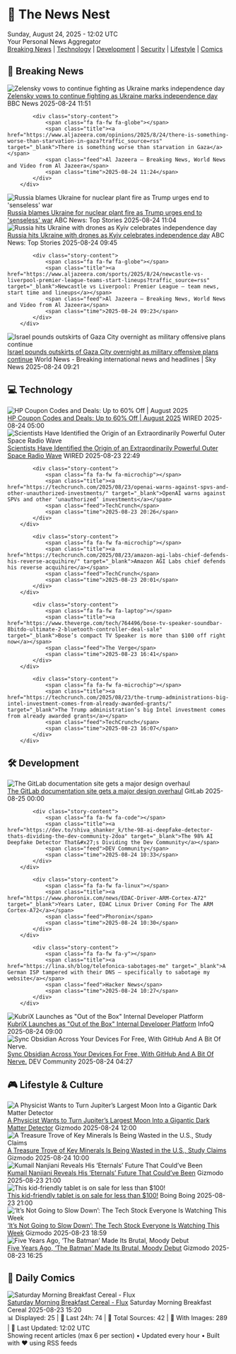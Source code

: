<!-- Processing 54 RSS feeds at 2025-08-24 12:01:56 UTC -->
<!-- Processing: Saturday Morning Breakfast Cereal -->
<!-- Processing: Poorly Drawn Lines -->
<!-- Processing: Garfield -->
<!-- Processing: Dilbert -->
<!-- Processing: Girl Genius -->
<!-- Processing: CNN Top Stories -->
<!-- Processing: CNN Breaking News -->
<!-- Processing: BBC World News -->
<!-- Processing: BBC Breaking News -->
<!-- Processing: Al Jazeera Breaking News -->
<!-- Processing: Reuters Top News -->
<!-- Processing: ABC News Breaking -->
<!-- Processing: Guardian World News -->
<!-- Processing: Sky News World -->
<!-- Processing: Ars Technica -->
<!-- Processing: O'Reilly Radar -->
<!-- Processing: Slashdot -->
<!-- Processing: Lobsters Python -->
<!-- Processing: StackOverflow Blog -->
<!-- Processing: Phoronix Linux News -->
<!-- Processing: DistroWatch -->
<!-- Processing: Linux.com -->
<!-- Processing: GitHub Blog -->
<!-- Processing: GitLab Blog -->
<!-- Processing: InfoQ -->
<!-- Processing: DZone -->
<!-- Processing: The Pragmatic Engineer -->
<!-- Processing: Gizmodo -->
<!-- Processing: Krebs on Security -->
<!-- Generated 6 new posts out of 29 feeds processed -->
<div class="newspaper-header">
    <h1 class="newspaper-title">📰 The News Nest</h1>
    <div class="newspaper-date">Sunday, August 24, 2025 - 12:02 UTC</div>
    <div class="newspaper-subtitle">Your Personal News Aggregator</div>
</div>

<div class="newspaper-nav">
    <a href="#breaking">Breaking News</a> |
    <a href="#tech">Technology</a> |
    <a href="#dev">Development</a> |
    <a href="#security">Security</a> |
    <a href="#lifestyle">Lifestyle</a> |
    <a href="#webcomics">Comics</a>
</div>

<div class="news-section breaking-news" id="breaking">
<h2 class="section-header">🚨 Breaking News</h2>
<div class="stories-container">
<div class="story">
            <img src="https://ichef.bbci.co.uk/ace/standard/240/cpsprodpb/cf19/live/b7b475b0-80d2-11f0-85df-4193996c50d4.jpg" alt="Zelensky vows to continue fighting as Ukraine marks independence day" class="story-image" loading="lazy" onerror="this.style.display='none'">
            <div class="story-content">
                <span class="fa fa-fw fa-earth-americas"></span>
                <span class="title"><a href="https://www.bbc.com/news/articles/czxy2v9dzgxo?at_medium=RSS&at_campaign=rss" target="_blank">Zelensky vows to continue fighting as Ukraine marks independence day</a></span>
                <span class="feed">BBC News</span>
                <span class="time">2025-08-24 11:51</span>
            </div>
        </div>
<div class="story">
            
            <div class="story-content">
                <span class="fa fa-fw fa-globe"></span>
                <span class="title"><a href="https://www.aljazeera.com/opinions/2025/8/24/there-is-something-worse-than-starvation-in-gaza?traffic_source=rss" target="_blank">There is something worse than starvation in Gaza</a></span>
                <span class="feed">Al Jazeera – Breaking News, World News and Video from Al Jazeera</span>
                <span class="time">2025-08-24 11:24</span>
            </div>
        </div>
<div class="story">
            <img src="https://s.abcnews.com/images/International/Ukraine-flags-DB-25824_1756025475049_hpMain_4x3t_384.jpg" alt="Russia blames Ukraine for nuclear plant fire as Trump urges end to &#x27;senseless&#x27; war" class="story-image" loading="lazy" onerror="this.style.display='none'">
            <div class="story-content">
                <span class="fa fa-fw fa-tv"></span>
                <span class="title"><a href="https://abcnews.go.com/International/russia-hits-ukraine-drones-kyiv-celebrates-independence-day/story?id=124929154" target="_blank">Russia blames Ukraine for nuclear plant fire as Trump urges end to &#x27;senseless&#x27; war</a></span>
                <span class="feed">ABC News: Top Stories</span>
                <span class="time">2025-08-24 11:04</span>
            </div>
        </div>
<div class="story">
            <img src="https://s.abcnews.com/images/International/Ukraine-flags-DB-25824_1756025475049_hpMain_4x3t_384.jpg" alt="Russia hits Ukraine with drones as Kyiv celebrates independence day" class="story-image" loading="lazy" onerror="this.style.display='none'">
            <div class="story-content">
                <span class="fa fa-fw fa-tv"></span>
                <span class="title"><a href="https://abcnews.go.com/International/russia-hits-ukraine-drones-kyiv-celebrates-independence-day/story?id=124929154" target="_blank">Russia hits Ukraine with drones as Kyiv celebrates independence day</a></span>
                <span class="feed">ABC News: Top Stories</span>
                <span class="time">2025-08-24 09:45</span>
            </div>
        </div>
<div class="story">
            
            <div class="story-content">
                <span class="fa fa-fw fa-globe"></span>
                <span class="title"><a href="https://www.aljazeera.com/sports/2025/8/24/newcastle-vs-liverpool-premier-league-teams-start-lineups?traffic_source=rss" target="_blank">Newcastle vs Liverpool: Premier League – team news, start time and lineups</a></span>
                <span class="feed">Al Jazeera – Breaking News, World News and Video from Al Jazeera</span>
                <span class="time">2025-08-24 09:23</span>
            </div>
        </div>
<div class="story">
            <img src="https://e3.365dm.com/25/08/1920x1080/skynews-gaza-israel_6999789.jpg?20250824102856" alt="Israel pounds outskirts of Gaza City overnight as military offensive plans continue" class="story-image" loading="lazy" onerror="this.style.display='none'">
            <div class="story-content">
                <span class="fa fa-fw fa-satellite"></span>
                <span class="title"><a href="https://news.sky.com/story/israel-pounds-outskirts-of-gaza-city-overnight-as-military-offensive-plans-continue-13417480" target="_blank">Israel pounds outskirts of Gaza City overnight as military offensive plans continue</a></span>
                <span class="feed">World News - Breaking international news and headlines | Sky News</span>
                <span class="time">2025-08-24 09:21</span>
            </div>
        </div>
</div>
</div>
<div class="news-section tech-news" id="tech">
<h2 class="section-header">💻 Technology</h2>
<div class="stories-container">
<div class="story">
            <img src="https://media.wired.com/photos/67b63b9079f27a355461c964/master/pass/WIRED-Coupons-R2_2.png" alt="HP Coupon Codes and Deals: Up to 60% Off | August 2025" class="story-image" loading="lazy" onerror="this.style.display='none'">
            <div class="story-content">
                <span class="fa fa-fw fa-bolt"></span>
                <span class="title"><a href="https://www.wired.com/story/hp-coupon-code/" target="_blank">HP Coupon Codes and Deals: Up to 60% Off | August 2025</a></span>
                <span class="feed">WIRED</span>
                <span class="time">2025-08-24 05:00</span>
            </div>
        </div>
<div class="story">
            <img src="https://media.wired.com/photos/68aa4183bf31773aefb5d8c5/master/pass/2169230846" alt="Scientists Have Identified the Origin of an Extraordinarily Powerful Outer Space Radio Wave" class="story-image" loading="lazy" onerror="this.style.display='none'">
            <div class="story-content">
                <span class="fa fa-fw fa-bolt"></span>
                <span class="title"><a href="https://www.wired.com/story/scientists-identified-origin-extraordinarily-powerful-outer-space-radio-wave-frb-chime/" target="_blank">Scientists Have Identified the Origin of an Extraordinarily Powerful Outer Space Radio Wave</a></span>
                <span class="feed">WIRED</span>
                <span class="time">2025-08-23 22:49</span>
            </div>
        </div>
<div class="story">
            
            <div class="story-content">
                <span class="fa fa-fw fa-microchip"></span>
                <span class="title"><a href="https://techcrunch.com/2025/08/23/openai-warns-against-spvs-and-other-unauthorized-investments/" target="_blank">OpenAI warns against SPVs and other ‘unauthorized’ investments</a></span>
                <span class="feed">TechCrunch</span>
                <span class="time">2025-08-23 20:26</span>
            </div>
        </div>
<div class="story">
            
            <div class="story-content">
                <span class="fa fa-fw fa-microchip"></span>
                <span class="title"><a href="https://techcrunch.com/2025/08/23/amazon-agi-labs-chief-defends-his-reverse-acquihire/" target="_blank">Amazon AGI Labs chief defends his reverse acquihire</a></span>
                <span class="feed">TechCrunch</span>
                <span class="time">2025-08-23 20:01</span>
            </div>
        </div>
<div class="story">
            
            <div class="story-content">
                <span class="fa fa-fw fa-laptop"></span>
                <span class="title"><a href="https://www.theverge.com/tech/764496/bose-tv-speaker-soundbar-8bitdo-ultimate-2-bluetooth-controller-deal-sale" target="_blank">Bose’s compact TV Speaker is more than $100 off right now</a></span>
                <span class="feed">The Verge</span>
                <span class="time">2025-08-23 16:41</span>
            </div>
        </div>
<div class="story">
            
            <div class="story-content">
                <span class="fa fa-fw fa-microchip"></span>
                <span class="title"><a href="https://techcrunch.com/2025/08/23/the-trump-administrations-big-intel-investment-comes-from-already-awarded-grants/" target="_blank">The Trump administration’s big Intel investment comes from already awarded grants</a></span>
                <span class="feed">TechCrunch</span>
                <span class="time">2025-08-23 16:07</span>
            </div>
        </div>
</div>
</div>
<div class="news-section dev-news" id="dev">
<h2 class="section-header">🛠️ Development</h2>
<div class="stories-container">
<div class="story">
            <img src="https://res.cloudinary.com/about-gitlab-com/image/upload/v1755617168/gz45eaygeb0nizf1kwyu.png" alt="The GitLab documentation site gets a major design overhaul" class="story-image" loading="lazy" onerror="this.style.display='none'">
            <div class="story-content">
                <span class="fa fa-fw fa-gitlab"></span>
                <span class="title"><a href="https://about.gitlab.com/blog/blog-post-slug/" target="_blank">The GitLab documentation site gets a major design overhaul</a></span>
                <span class="feed">GitLab</span>
                <span class="time">2025-08-25 00:00</span>
            </div>
        </div>
<div class="story">
            
            <div class="story-content">
                <span class="fa fa-fw fa-code"></span>
                <span class="title"><a href="https://dev.to/shiva_shanker_k/the-98-ai-deepfake-detector-thats-dividing-the-dev-community-2doa" target="_blank">The 98% AI Deepfake Detector That&#x27;s Dividing the Dev Community</a></span>
                <span class="feed">DEV Community</span>
                <span class="time">2025-08-24 10:33</span>
            </div>
        </div>
<div class="story">
            
            <div class="story-content">
                <span class="fa fa-fw fa-linux"></span>
                <span class="title"><a href="https://www.phoronix.com/news/EDAC-Driver-ARM-Cortex-A72" target="_blank">Years Later, EDAC Linux Driver Coming For The ARM Cortex-A72</a></span>
                <span class="feed">Phoronix</span>
                <span class="time">2025-08-24 10:30</span>
            </div>
        </div>
<div class="story">
            
            <div class="story-content">
                <span class="fa fa-fw fa-y"></span>
                <span class="title"><a href="https://lina.sh/blog/telefonica-sabotages-me" target="_blank">A German ISP tampered with their DNS – specifically to sabotage my website</a></span>
                <span class="feed">Hacker News</span>
                <span class="time">2025-08-24 10:27</span>
            </div>
        </div>
<div class="story">
            <img src="https://res.infoq.com/news/2025/08/kubrix-idp/en/headerimage/generatedHeaderImage-1755981716793.jpg" alt="KubriX Launches as &quot;Out of the Box&quot; Internal Developer Platform" class="story-image" loading="lazy" onerror="this.style.display='none'">
            <div class="story-content">
                <span class="fa fa-fw fa-info-circle"></span>
                <span class="title"><a href="https://www.infoq.com/news/2025/08/kubrix-idp/?utm_campaign=infoq_content&utm_source=infoq&utm_medium=feed&utm_term=global" target="_blank">KubriX Launches as &quot;Out of the Box&quot; Internal Developer Platform</a></span>
                <span class="feed">InfoQ</span>
                <span class="time">2025-08-24 09:00</span>
            </div>
        </div>
<div class="story">
            <img src="https://media2.dev.to/dynamic/image/width=800%2Cheight=%2Cfit=scale-down%2Cgravity=auto%2Cformat=auto/https%3A%2F%2Fdev-to-uploads.s3.amazonaws.com%2Fuploads%2Farticles%2Fvjbiktha3gtldyfvagjl.png" alt="Sync Obsidian Across Your Devices For Free, With GitHub And A Bit Of Nerve." class="story-image" loading="lazy" onerror="this.style.display='none'">
            <div class="story-content">
                <span class="fa fa-fw fa-code"></span>
                <span class="title"><a href="https://dev.to/elliot_brenya/sync-obsidian-across-your-devices-for-free-with-github-and-a-bit-of-nerve-4hdm" target="_blank">Sync Obsidian Across Your Devices For Free, With GitHub And A Bit Of Nerve.</a></span>
                <span class="feed">DEV Community</span>
                <span class="time">2025-08-24 04:27</span>
            </div>
        </div>
</div>
</div>
<div class="news-section lifestyle-news" id="lifestyle">
<h2 class="section-header">🎮 Lifestyle & Culture</h2>
<div class="stories-container">
<div class="story">
            <img src="https://gizmodo.com/app/uploads/2025/08/ganymede-jupiter-moon-infrared.jpg" alt="A Physicist Wants to Turn Jupiter’s Largest Moon Into a Gigantic Dark Matter Detector" class="story-image" loading="lazy" onerror="this.style.display='none'">
            <div class="story-content">
                <span class="fa fa-fw fa-computer"></span>
                <span class="title"><a href="https://gizmodo.com/a-physicist-wants-to-turn-jupiters-largest-moon-into-a-gigantic-dark-matter-detector-2000645934" target="_blank">A Physicist Wants to Turn Jupiter’s Largest Moon Into a Gigantic Dark Matter Detector</a></span>
                <span class="feed">Gizmodo</span>
                <span class="time">2025-08-24 12:00</span>
            </div>
        </div>
<div class="story">
            <img src="https://gizmodo.com/app/uploads/2025/08/mining.jpg" alt="A Treasure Trove of Key Minerals Is Being Wasted in the U.S., Study Claims" class="story-image" loading="lazy" onerror="this.style.display='none'">
            <div class="story-content">
                <span class="fa fa-fw fa-computer"></span>
                <span class="title"><a href="https://gizmodo.com/a-treasure-trove-of-key-minerals-is-being-wasted-in-the-u-s-study-claims-2000646858" target="_blank">A Treasure Trove of Key Minerals Is Being Wasted in the U.S., Study Claims</a></span>
                <span class="feed">Gizmodo</span>
                <span class="time">2025-08-24 10:00</span>
            </div>
        </div>
<div class="story">
            <img src="https://gizmodo.com/app/uploads/2025/08/kingo-eternals.jpg" alt="Kumail Nanjiani Reveals His ‘Eternals’ Future That Could’ve Been" class="story-image" loading="lazy" onerror="this.style.display='none'">
            <div class="story-content">
                <span class="fa fa-fw fa-computer"></span>
                <span class="title"><a href="https://gizmodo.com/kumail-nanjiani-reveals-his-eternals-future-that-couldve-been-2000647272" target="_blank">Kumail Nanjiani Reveals His ‘Eternals’ Future That Could’ve Been</a></span>
                <span class="feed">Gizmodo</span>
                <span class="time">2025-08-23 21:00</span>
            </div>
        </div>
<div class="story">
            <img src="https://i0.wp.com/boingboing.net/wp-content/uploads/2025/08/onn-8.jpg?fit=2250%2C1500&amp;quality=60&amp;ssl=1" alt="This kid-friendly tablet is on sale for less than $100!" class="story-image" loading="lazy" onerror="this.style.display='none'">
            <div class="story-content">
                <span class="fa fa-fw fa-arrow-right"></span>
                <span class="title"><a href="https://boingboing.net/2025/08/23/this-kid-friendly-tablet-is-on-sale-for-less-than-100.html" target="_blank">This kid-friendly tablet is on sale for less than $100!</a></span>
                <span class="feed">Boing Boing</span>
                <span class="time">2025-08-23 21:00</span>
            </div>
        </div>
<div class="story">
            <img src="https://gizmodo.com/app/uploads/2022/04/db035252532bbc24f6d808a7fd7b6177.jpg" alt="‘It’s Not Going to Slow Down’: The Tech Stock Everyone Is Watching This Week" class="story-image" loading="lazy" onerror="this.style.display='none'">
            <div class="story-content">
                <span class="fa fa-fw fa-computer"></span>
                <span class="title"><a href="https://gizmodo.com/nvidia-earnings-tech-drop-2000647269" target="_blank">‘It’s Not Going to Slow Down’: The Tech Stock Everyone Is Watching This Week</a></span>
                <span class="feed">Gizmodo</span>
                <span class="time">2025-08-23 18:59</span>
            </div>
        </div>
<div class="story">
            <img src="https://gizmodo.com/app/uploads/2025/08/The-Batman-Robert-Pattinson.jpg" alt="Five Years Ago, ‘The Batman’ Made Its Brutal, Moody Debut" class="story-image" loading="lazy" onerror="this.style.display='none'">
            <div class="story-content">
                <span class="fa fa-fw fa-computer"></span>
                <span class="title"><a href="https://gizmodo.com/five-years-ago-the-batman-made-its-brutal-moody-debut-2000647060" target="_blank">Five Years Ago, ‘The Batman’ Made Its Brutal, Moody Debut</a></span>
                <span class="feed">Gizmodo</span>
                <span class="time">2025-08-23 16:25</span>
            </div>
        </div>
</div>
</div>
<div class="news-section webcomics-section" id="webcomics">
<h2 class="section-header">🎨 Daily Comics</h2>
<div class="stories-container">
<div class="story">
            <img src="https://www.smbc-comics.com/comics/1755734022-20250823.png" alt="Saturday Morning Breakfast Cereal - Flux" class="story-image" loading="lazy" onerror="this.style.display='none'">
            <div class="story-content">
                <span class="fa fa-fw fa-smile"></span>
                <span class="title"><a href="https://www.smbc-comics.com/comic/flux" target="_blank">Saturday Morning Breakfast Cereal - Flux</a></span>
                <span class="feed">Saturday Morning Breakfast Cereal</span>
                <span class="time">2025-08-23 15:20</span>
            </div>
        </div>
</div>
</div>

<div class="newspaper-footer">
    <div class="stats">
        📊 Displayed: 25 | 📅 Last 24h: 74 | 📡 Total Sources: 42 | 📸 With Images: 289 |
        🔄 Last Updated: 12:02 UTC
    </div>
    <div class="footer-note">
        Showing recent articles (max 6 per section) • Updated every hour • Built with ❤️ using RSS feeds
    </div>
</div>
